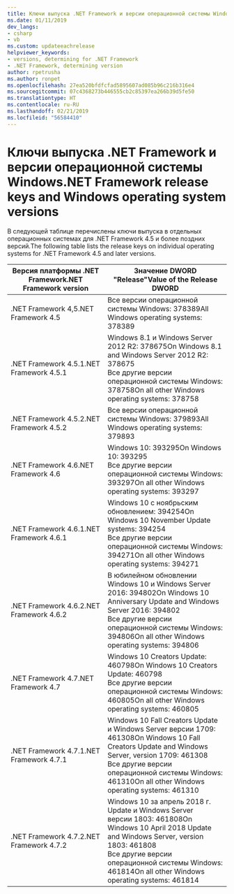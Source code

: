 ```yaml
---
title: Ключи выпуска .NET Framework и версии операционной системы Windows
ms.date: 01/11/2019
dev_langs:
- csharp
- vb
ms.custom: updateeachrelease
helpviewer_keywords:
- versions, determining for .NET Framework
- .NET Framework, determining version
author: rpetrusha
ms.author: ronpet
ms.openlocfilehash: 27ea520bfdfcfad5895607ad085b96c216b316e4
ms.sourcegitcommit: 07c4368273b446555cb2c85397ea266b39d5fe50
ms.translationtype: HT
ms.contentlocale: ru-RU
ms.lasthandoff: 02/21/2019
ms.locfileid: "56584410"
---
```

# <a name="net-framework-release-keys-and-windows-operating-system-versions"></a><span data-ttu-id="6189f-102">Ключи выпуска .NET Framework и версии операционной системы Windows</span><span class="sxs-lookup"><span data-stu-id="6189f-102">.NET Framework release keys and Windows operating system versions</span></span>

<span data-ttu-id="6189f-103">В следующей таблице перечислены ключи выпуска в отдельных операционных системах для .NET Framework 4.5 и более поздних версий.</span><span class="sxs-lookup"><span data-stu-id="6189f-103">The following table lists the release keys on individual operating systems for .NET Framework 4.5 and later versions.</span></span>


 |<span data-ttu-id="6189f-104">Версия платформы .NET Framework</span><span class="sxs-lookup"><span data-stu-id="6189f-104">.NET Framework version</span></span>|<span data-ttu-id="6189f-105">Значение DWORD "Release"</span><span class="sxs-lookup"><span data-stu-id="6189f-105">Value of the Release DWORD</span></span>|
 |--------------------------------|-------------|
|<span data-ttu-id="6189f-106">.NET Framework 4,5</span><span class="sxs-lookup"><span data-stu-id="6189f-106">.NET Framework 4.5</span></span>|<span data-ttu-id="6189f-107">Все версии операционной системы Windows: 378389</span><span class="sxs-lookup"><span data-stu-id="6189f-107">All Windows operating systems: 378389</span></span>|
|<span data-ttu-id="6189f-108">.NET Framework 4.5.1</span><span class="sxs-lookup"><span data-stu-id="6189f-108">.NET Framework 4.5.1</span></span>|<span data-ttu-id="6189f-109">Windows 8.1 и Windows Server 2012 R2: 378675</span><span class="sxs-lookup"><span data-stu-id="6189f-109">On Windows 8.1 and Windows Server 2012 R2: 378675</span></span><br /><span data-ttu-id="6189f-110">Все другие версии операционной системы Windows: 378758</span><span class="sxs-lookup"><span data-stu-id="6189f-110">On all other Windows operating systems: 378758</span></span>|
|<span data-ttu-id="6189f-111">.NET Framework 4.5.2</span><span class="sxs-lookup"><span data-stu-id="6189f-111">.NET Framework 4.5.2</span></span>|<span data-ttu-id="6189f-112">Все версии операционной системы Windows: 379893</span><span class="sxs-lookup"><span data-stu-id="6189f-112">All Windows operating systems: 379893</span></span>|
|<span data-ttu-id="6189f-113">.NET Framework 4.6</span><span class="sxs-lookup"><span data-stu-id="6189f-113">.NET Framework 4.6</span></span>|<span data-ttu-id="6189f-114">Windows 10: 393295</span><span class="sxs-lookup"><span data-stu-id="6189f-114">On Windows 10: 393295</span></span><br /><span data-ttu-id="6189f-115">Все другие версии операционной системы Windows: 393297</span><span class="sxs-lookup"><span data-stu-id="6189f-115">On all other Windows operating systems: 393297</span></span>|
|<span data-ttu-id="6189f-116">.NET Framework 4.6.1</span><span class="sxs-lookup"><span data-stu-id="6189f-116">.NET Framework 4.6.1</span></span>|<span data-ttu-id="6189f-117">Windows 10 с ноябрьским обновлением: 394254</span><span class="sxs-lookup"><span data-stu-id="6189f-117">On Windows 10 November Update systems: 394254</span></span><br /><span data-ttu-id="6189f-118">Все другие версии операционной системы Windows: 394271</span><span class="sxs-lookup"><span data-stu-id="6189f-118">On all other Windows operating systems: 394271</span></span>|
|<span data-ttu-id="6189f-119">.NET Framework 4.6.2</span><span class="sxs-lookup"><span data-stu-id="6189f-119">.NET Framework 4.6.2</span></span>|<span data-ttu-id="6189f-120">В юбилейном обновлении Windows 10 и Windows Server 2016: 394802</span><span class="sxs-lookup"><span data-stu-id="6189f-120">On Windows 10 Anniversary Update and Windows Server 2016: 394802</span></span><br /><span data-ttu-id="6189f-121">Все другие версии операционной системы Windows: 394806</span><span class="sxs-lookup"><span data-stu-id="6189f-121">On all other Windows operating systems: 394806</span></span>|
|<span data-ttu-id="6189f-122">.NET Framework 4.7</span><span class="sxs-lookup"><span data-stu-id="6189f-122">.NET Framework 4.7</span></span>|<span data-ttu-id="6189f-123">Windows 10 Creators Update: 460798</span><span class="sxs-lookup"><span data-stu-id="6189f-123">On Windows 10 Creators Update: 460798</span></span><br /><span data-ttu-id="6189f-124">Все другие версии операционной системы Windows: 460805</span><span class="sxs-lookup"><span data-stu-id="6189f-124">On all other Windows operating systems: 460805</span></span>| 
|<span data-ttu-id="6189f-125">.NET Framework 4.7.1</span><span class="sxs-lookup"><span data-stu-id="6189f-125">.NET Framework 4.7.1</span></span>|<span data-ttu-id="6189f-126">Windows 10 Fall Creators Update и Windows Server версии 1709: 461308</span><span class="sxs-lookup"><span data-stu-id="6189f-126">On Windows 10 Fall Creators Update and Windows Server, version 1709: 461308</span></span><br/><span data-ttu-id="6189f-127">Все другие версии операционной системы Windows: 461310</span><span class="sxs-lookup"><span data-stu-id="6189f-127">On all other Windows operating systems: 461310</span></span>|
|<span data-ttu-id="6189f-128">.NET Framework 4.7.2</span><span class="sxs-lookup"><span data-stu-id="6189f-128">.NET Framework 4.7.2</span></span>|<span data-ttu-id="6189f-129">Windows 10 за апрель 2018 г. Update и Windows Server версии 1803: 461808</span><span class="sxs-lookup"><span data-stu-id="6189f-129">On Windows 10 April 2018 Update and Windows Server, version 1803: 461808</span></span><br/><span data-ttu-id="6189f-130">Все другие версии операционной системы Windows: 461814</span><span class="sxs-lookup"><span data-stu-id="6189f-130">On all other Windows operating systems: 461814</span></span>|  


